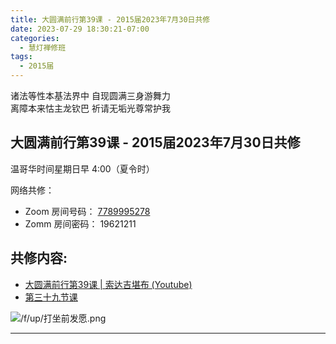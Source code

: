 ```yaml
---
title: 大圆满前行第39课 - 2015届2023年7月30日共修
date: 2023-07-29 18:30:21-07:00
categories:
  - 慧灯禅修班
tags:
  - 2015届
---
```

诸法等性本基法界中 自现圆满三身游舞力  
离障本来怙主龙钦巴 祈请无垢光尊常护我

## 大圆满前行第39课 - 2015届2023年7月30日共修

温哥华时间星期日早 4:00（夏令时） 

网络共修：

- Zoom 房间号码： [7789995278](https://us02web.zoom.us/j/7789995278?pwd=VjZmbWJFY2k2K0E5RVB2cTNIQmhqUT09)
- Zomm 房间密码： 19621211

## 共修内容:

- [大圆满前行第39课 | 索达吉堪布 (Youtube)](https://www.youtube.com/watch?v=_A7Wgv8MlZQ&list=PLAnEIprIVklfWTKX6X1gI9eR_phiB8B4b&index=40)
- [第三十九节课](http://huidengchanxiu.net/refs/qxgs/qxgs-04wc#第三十九节课)

![/f/up/打坐前发愿.png](/f/up/打坐前发愿.png)

---


